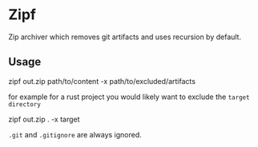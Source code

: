 # Zipf
Zip archiver which removes git artifacts and uses recursion by default.

## Usage
zipf out.zip path/to/content -x path/to/excluded/artifacts

for example for a rust project you would likely want to exclude the `target directory`

zipf out.zip . -x target

`.git` and `.gitignore` are always ignored.
